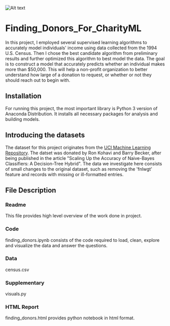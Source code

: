![Alt text](https://s3.amazonaws.com/poly-screenshots.angel.co/Project/1a/639856/fdb2121c06e273d1e284f9e6509de99d-original.jpeg?raw=true "Finding Donors for CharityML")
# Finding_Donors_For_CharityML
In this project, I employed several supervised learning algorithms to accurately model individuals' income using data collected from the 1994 U.S. Census. Then I chose the best candidate algorithm from preliminary results and further optimized this algorithm to best model the data. The goal is to construct a model that accurately predicts whether an individual makes more than $50,000. This will help a non-profit organization to better understand how large of a donation to request, or whether or not they should reach out to begin with.
## Installation
For running this project, the most important library is Python 3 version of Anaconda Distribution. It installs all necessary packages for analysis and building models.
## Introducing the datasets
The dataset for this project originates from the [UCI Machine Learning Repository](https://archive.ics.uci.edu/ml/datasets/Census+Income). The datset was donated by Ron Kohavi and Barry Becker, after being published in the article "Scaling Up the Accuracy of Naive-Bayes Classifiers: A Decision-Tree Hybrid". The data we investigate here consists of small changes to the original dataset, such as removing the 'fnlwgt' feature and records with missing or ill-formatted entries.
## File Description
### Readme
This file provides high level overview of the work done in project.
### Code
finding_donors.ipynb consists of the code required to load, clean, explore and visualize the data and answer the questions.
### Data
census.csv
### Supplementary
visuals.py 
### HTML Report
finding_donors.html provides python notebook in html format.
